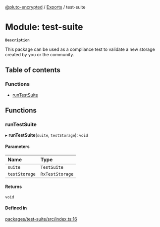 [@pluto-encrypted](../README.md) / [Exports](../modules.md) / test-suite

# Module: test-suite

**`Description`**

This package can be used as a compliance test to validate a new storage created by you or the community.

## Table of contents

### Functions

- [runTestSuite](test_suite.md#runtestsuite)

## Functions

### runTestSuite

▸ **runTestSuite**(`suite`, `testStorage`): `void`

#### Parameters

| Name | Type |
| :------ | :------ |
| `suite` | `TestSuite` |
| `testStorage` | `RxTestStorage` |

#### Returns

`void`

#### Defined in

[packages/test-suite/src/index.ts:16](https://github.com/atala-community-projects/pluto-encrypted/blob/5df4bd7/packages/test-suite/src/index.ts#L16)
